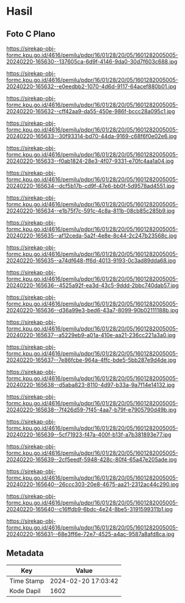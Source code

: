 # Hasil

## Foto C Plano

https://sirekap-obj-formc.kpu.go.id/4616/pemilu/pdpr/16/01/28/20/05/1601282005005-20240220-165630--137605ca-6d9f-4146-9da0-30d7f603c688.jpg

https://sirekap-obj-formc.kpu.go.id/4616/pemilu/pdpr/16/01/28/20/05/1601282005005-20240220-165632--e0eedbb2-1070-4d6d-9117-64acef880b01.jpg

https://sirekap-obj-formc.kpu.go.id/4616/pemilu/pdpr/16/01/28/20/05/1601282005005-20240220-165632--cff42aa9-da55-450e-986f-bccc28a095c1.jpg

https://sirekap-obj-formc.kpu.go.id/4616/pemilu/pdpr/16/01/28/20/05/1601282005005-20240220-165633--30f93314-bd70-44da-9169-c68f6f0e02e6.jpg

https://sirekap-obj-formc.kpu.go.id/4616/pemilu/pdpr/16/01/28/20/05/1601282005005-20240220-165633--f0ab1824-28e3-4f07-9331-e70fc4aa1a04.jpg

https://sirekap-obj-formc.kpu.go.id/4616/pemilu/pdpr/16/01/28/20/05/1601282005005-20240220-165634--dcf5b17b-cd9f-47e6-bb0f-5d9578ad4551.jpg

https://sirekap-obj-formc.kpu.go.id/4616/pemilu/pdpr/16/01/28/20/05/1601282005005-20240220-165634--e1b75f7c-591c-4c8a-811b-08cb85c285b9.jpg

https://sirekap-obj-formc.kpu.go.id/4616/pemilu/pdpr/16/01/28/20/05/1601282005005-20240220-165635--af12ceda-5a2f-4e8e-8c44-2c247b23568c.jpg

https://sirekap-obj-formc.kpu.go.id/4616/pemilu/pdpr/16/01/28/20/05/1601282005005-20240220-165635--a74df648-ff6d-4013-9193-0c3ad89dda68.jpg

https://sirekap-obj-formc.kpu.go.id/4616/pemilu/pdpr/16/01/28/20/05/1601282005005-20240220-165636--4525a92f-ea3d-43c5-9ddd-2bbc740dab57.jpg

https://sirekap-obj-formc.kpu.go.id/4616/pemilu/pdpr/16/01/28/20/05/1601282005005-20240220-165636--d36a99e3-bed6-43a7-8099-90b02111188b.jpg

https://sirekap-obj-formc.kpu.go.id/4616/pemilu/pdpr/16/01/28/20/05/1601282005005-20240220-165637--a5229eb9-a01a-410e-aa21-236cc221a3a0.jpg

https://sirekap-obj-formc.kpu.go.id/4616/pemilu/pdpr/16/01/28/20/05/1601282005005-20240220-165637--7e86fcbe-964a-4ffc-bde5-5bb287e9d4de.jpg

https://sirekap-obj-formc.kpu.go.id/4616/pemilu/pdpr/16/01/28/20/05/1601282005005-20240220-165638--d5aba823-8110-4d97-b33a-9a7f14e14132.jpg

https://sirekap-obj-formc.kpu.go.id/4616/pemilu/pdpr/16/01/28/20/05/1601282005005-20240220-165638--7f426d59-7f45-4aa7-b79f-e7905790d49b.jpg

https://sirekap-obj-formc.kpu.go.id/4616/pemilu/pdpr/16/01/28/20/05/1601282005005-20240220-165639--5cf71923-f47a-400f-b13f-a7b381893e77.jpg

https://sirekap-obj-formc.kpu.go.id/4616/pemilu/pdpr/16/01/28/20/05/1601282005005-20240220-165639--2cf5eedf-5948-428c-80f4-65a47e205ade.jpg

https://sirekap-obj-formc.kpu.go.id/4616/pemilu/pdpr/16/01/28/20/05/1601282005005-20240220-165640--26ccc303-20e8-4675-aa21-2312ac44c290.jpg

https://sirekap-obj-formc.kpu.go.id/4616/pemilu/pdpr/16/01/28/20/05/1601282005005-20240220-165640--c16ffdb9-6bdc-4e24-8be5-3191599311b1.jpg

https://sirekap-obj-formc.kpu.go.id/4616/pemilu/pdpr/16/01/28/20/05/1601282005005-20240220-165631--68e3ff6e-72e7-4525-a4ac-9587a8afd8ca.jpg


## Metadata

| Key        | Value               |
| ---------- | ------------------- |
| Time Stamp | 2024-02-20 17:03:42 |
| Kode Dapil | 1602                |



